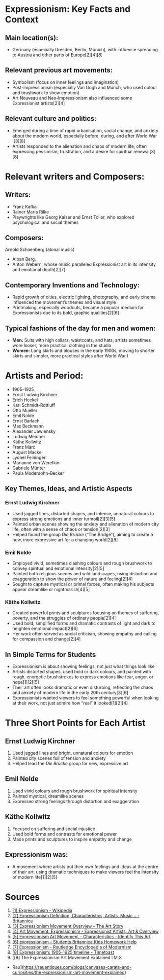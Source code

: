 # Expressionism: Key Facts and Context
## Main location(s):  
- Germany (especially Dresden, Berlin, Munich), with influence spreading to Austria and other parts of Europe[2][4][8]
## Relevant previous art movements: 
- Symbolism (focus on inner feelings and imagination)
- Post-Impressionism (especially Van Gogh and Munch, who used colour and brushwork to show emotion)
- Art Nouveau and Neo-Impressionism also influenced some Expressionist artists[2][4]
## Relevant culture and politics: 
- Emerged during a time of rapid urbanisation, social change, and anxiety about the modern world, especially before, during, and after World War I[3][8]
- Artists responded to the alienation and chaos of modern life, often expressing pessimism, frustration, and a desire for spiritual renewal[3][8]
# Relevant writers and Composers:
## Writers: 
- Franz Kafka
- Rainer Maria Rilke
- Playwrights like Georg Kaiser and Ernst Toller, who explored psychological and social themes
## Composers:
 Arnold Schoenberg (atonal music)
 - Alban Berg, 
 - Anton Webern, whose music paralleled Expressionist art in its intensity and emotional depth[2][7]
## Contemporary Inventions and Technology: 
- Rapid growth of cities, electric lighting, photography, and early cinema influenced the movement’s themes and visual style
- Printmaking, especially woodcuts, became a popular medium for Expressionists due to its bold, graphic qualities[2][6]
## Typical fashions of the day for men and women:  
- **Men:** Suits with high collars, waistcoats, and hats; artists sometimes wore looser, more practical clothing in the studio
- **Women:**  Long skirts and blouses in the early 1900s, moving to shorter skirts and simpler, more practical styles after World War I
# Artists and Period:  
- 1905–1925  
- Ernst Ludwig Kirchner
- Erich Heckel
- Karl Schmidt-Rottluff
- Otto Mueller
- Emil Nolde
- Ernst Barlach
- Max Beckmann
- Alexander Jawlensky
- Ludwig Meidner
- Käthe Kollwitz
- Franz Marc
- August Macke
- Lyonel Feininger
- Marianne von Werefkin
- Gabriele Münter
- Paula Modersohn-Becker
## Key Themes, Ideas, and Artistic Aspects
### Ernst Ludwig Kirchner
- Used jagged lines, distorted shapes, and intense, unnatural colours to express strong emotions and inner turmoil[2][3][5]
- Painted urban scenes showing the anxiety and alienation of modern city life, often with a sense of chaos or tension[2][3]
- Helped found the group *Die Brücke* (“The Bridge”), aiming to create a new, more expressive art for a changing world[2][8]
### Emil Nolde
- Employed vivid, sometimes clashing colours and rough brushwork to convey spiritual and emotional intensity[2][5]
- Painted both religious scenes and wild landscapes, using distortion and exaggeration to show the power of nature and feeling[2][4]
- Sought to capture mystical or primal forces, often making his subjects appear dreamlike or nightmarish[4][5]
### Käthe Kollwitz
- Created powerful prints and sculptures focusing on themes of suffering, poverty, and the struggles of ordinary people[2][4]
- Used bold, simplified forms and dramatic contrasts of light and dark to heighten emotional impact[2][6]
- Her work often served as social criticism, showing empathy and calling for compassion and change[2][4]
## In Simple Terms for Students
- Expressionism
 is about showing feelings, not just what things look like
- Artists distorted shapes, used bold or dark colours, and painted with rough, energetic brushstrokes to express emotions like fear, anger, or hope[1][2][5]
- Their art often looks dramatic or even disturbing, reflecting the chaos and anxiety of modern life in the early 20th century[3][6]
- Expressionists wanted viewers to feel something powerful when looking at their work, not just admire how “real” it looked[1][2][4]
# Three Short Points for Each Artist
## Ernst Ludwig Kirchner
1. Used jagged lines and bright, unnatural colours for emotion
2. Painted city scenes full of tension and anxiety
3. Helped lead the *Die Brücke* group for new, expressive art
## Emil Nolde
1. Used vivid colours and rough brushwork for spiritual intensity
2. Painted mystical, dreamlike scenes
3. Expressed strong feelings through distortion and exaggeration
## Käthe Kollwitz
1. Focused on suffering and social injustice
2. Used bold forms and contrasts for emotional power
3. Made prints and sculptures to inspire empathy and change
## Expressionism was: 
- A movement where artists put their own feelings and ideas at the centre of their art, using dramatic techniques to make viewers feel the intensity of modern life[1][2][5]
# Sources
1. [[1] Expressionism - Wikipedia](https://en.wikipedia.org/wiki/Expressionism)
2. [[2] Expressionism  Definition, Characteristics, Artists, Music .. - Britannica](https://www.britannica.com/art/Expressionism)
3. [[3] Expressionism Movement Overview - The Art Story](https://www.theartstory.org/movement/expressionism/)
4. [[4] Art Movement: Expressionism - Expressionist Artists, Art & Overview](https://magazine.artland.com/art-movement-expressionism/)
5. [[5] Expressionism Art Movement – Characteristics - Identify This Art](https://www.identifythisart.com/art-movements-styles/modern-art/expressionism-art-movement/)
6. [[6] expressionism - Students  Britannica Kids  Homework Help](https://kids.britannica.com/students/article/expressionism/394580)
7. [[7] Expressionism - Routledge Encyclopedia of Modernism](https://www.rem.routledge.com/articles/overview/expressionism)
8. [[8] Expressionism: 1905-1925 timeline - Timetoast](https://www.timetoast.com/timelines/expressionism-1905-1925)
9. [[9] The Expressionism Art Movement Explained I M.S
- Rau](https://rauantiques.com/blogs/canvases-carats-and-curiosities/the-expressionism-art-movement-explained)
